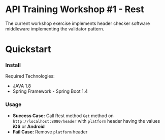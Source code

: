 # API Training Workshop #1 - Rest
The current workshop exercise implements header checker software middleware implementing the validator pattern.
# Quickstart
### Install
Required Technologies:
*  JAVA 1.8
*  Spring Framework - Spring Boot 1.4

### Usage

* **Success Case:**  Call Rest method `Get` method on `http://localhost:8080/header` with `platform` header having the values **iOS** or **Android**
* **Fail Case:** Remove `platform` header
